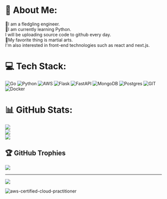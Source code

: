 # 💫 About Me:
🔰I am a fledgling engineer.<br>🐍I am currently learning Python.<br>I will be uploading source code to github every day.<br>🥊My favorite thing is martial arts.<br>I'm also interested in front-end technologies such as react and next.js.


# 💻 Tech Stack:
![Go](https://img.shields.io/badge/go-%2300ADD8.svg?style=for-the-badge&logo=go&logoColor=white) ![Python](https://img.shields.io/badge/python-3670A0?style=for-the-badge&logo=python&logoColor=ffdd54) ![AWS](https://img.shields.io/badge/AWS-%23FF9900.svg?style=for-the-badge&logo=amazon-aws&logoColor=white) ![Flask](https://img.shields.io/badge/flask-%23000.svg?style=for-the-badge&logo=flask&logoColor=white) ![FastAPI](https://img.shields.io/badge/FastAPI-005571?style=for-the-badge&logo=fastapi) ![MongoDB](https://img.shields.io/badge/MongoDB-%234ea94b.svg?style=for-the-badge&logo=mongodb&logoColor=white) ![Postgres](https://img.shields.io/badge/postgres-%23316192.svg?style=for-the-badge&logo=postgresql&logoColor=white) ![GIT](https://img.shields.io/badge/Git-fc6d26?style=for-the-badge&logo=git&logoColor=white) ![Docker](https://img.shields.io/badge/docker-%230db7ed.svg?style=for-the-badge&logo=docker&logoColor=white)
# 📊 GitHub Stats:
![](https://github-readme-stats.vercel.app/api?username=ryoohtani&theme=tokyonight&hide_border=true&include_all_commits=true&count_private=true)<br/>
![](https://github-readme-streak-stats.herokuapp.com/?user=ryoohtani&theme=tokyonight&hide_border=true)<br/>
![](https://github-readme-stats.vercel.app/api/top-langs/?username=ryoohtani&theme=tokyonight&hide_border=true&include_all_commits=true&count_private=true&layout=compact)

## 🏆 GitHub Trophies
![](https://github-profile-trophy.vercel.app/?username=ryoohtani&theme=radical&no-frame=false&no-bg=true&margin-w=4)

---
[![](https://visitcount.itsvg.in/api?id=ryoohtani&icon=0&color=0)](https://visitcount.itsvg.in)

<!-- Proudly created with GPRM ( https://gprm.itsvg.in ) -->
![aws-certified-cloud-practitioner](https://github.com/ryoohtani/ryoohtani/assets/139527783/f0f53c0a-c5c0-43bc-861d-2249955dd9ba)

